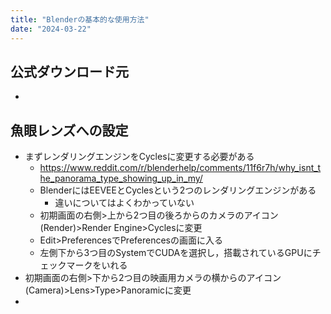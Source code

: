 ```yaml
---
title: "Blenderの基本的な使用方法"
date: "2024-03-22"
---
```


## 公式ダウンロード元
- 

## 魚眼レンズへの設定
- まずレンダリングエンジンをCyclesに変更する必要がある
    - https://www.reddit.com/r/blenderhelp/comments/11f6r7h/why_isnt_the_panorama_type_showing_up_in_my/
    - BlenderにはEEVEEとCyclesという2つのレンダリングエンジンがある
        - 違いについてはよくわかっていない
    - 初期画面の右側>上から2つ目の後ろからのカメラのアイコン(Render)>Render Engine>Cyclesに変更
    - Edit>PreferencesでPreferencesの画面に入る
    - 左側下から3つ目のSystemでCUDAを選択し，搭載されているGPUにチェックマークをいれる
- 初期画面の右側>下から2つ目の映画用カメラの横からのアイコン(Camera)>Lens>Type>Panoramicに変更
- 